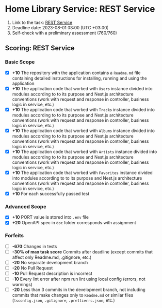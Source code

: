 # Home Library Service: REST Service

1. Link to the task: [REST Service](https://github.com/AlreadyBored/nodejs-assignments/blob/main/assignments/rest-service/assignment.md)
2. Deadline date: 2023-08-01 03:00 (UTC +03:00)
3. Self-check with a preliminary assessment (760/760)

## Scoring: REST Service

### Basic Scope

- [x] **+10** The repository with the application contains a `Readme.md` file containing detailed instructions for installing, running and using the application
- [x] **+10** The application code that worked with `Users` instance divided into modules according to to its purpose and Nest.js architecture conventions (work with request and response in controller, business logic in service, etc.)
- [x] **+10** The application code that worked with `Tracks` instance divided into modules according to to its purpose and Nest.js architecture conventions (work with request and response in controller, business logic in service, etc.)
- [x] **+10** The application code that worked with `Albums` instance divided into modules according to to its purpose and Nest.js architecture conventions (work with request and response in controller, business logic in service, etc.)
- [x] **+10** The application code that worked with `Artists` instance divided into modules according to to its purpose and Nest.js architecture conventions (work with request and response in controller, business logic in service, etc.)
- [x] **+10** The application code that worked with `Favorites` instance divided into modules according to to its purpose and Nest.js architecture conventions (work with request and response in controller, business logic in service, etc.)
- [x] **+10** For each successfully passed test

### Advanced Scope

- [x] **+10** PORT value is stored into `.env` file
- [x] **+20** OpenAPI spec in `doc` folder corresponds with assignment

### Forfeits

- [ ] **-670** Changes in tests
- [ ] **-30% of max task score** Commits after deadline (except commits that affect only Readme.md, .gitignore, etc.)
- [ ] **-20** No separate development branch
- [ ] **-20** No Pull Request
- [ ] **-10** Pull Request description is incorrect
- [ ] **-10** Every lint error after npm run lint using local config (errors, not warnings)
- [ ] **-20** Less than 3 commits in the development branch, not including commits that make changes only to `Readme.md` or similar files (`tsconfig.json`, `.gitignore`, `.prettierrc.json`, etc.)
